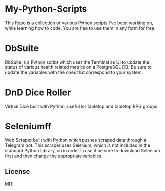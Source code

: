 # My-Python-Scripts
This Repo is a collection of various Python scripts I've been working on, while learning how to code. You are free to use them in any form for free.

# DbSuite

DbSuite is a Python script which uses the Terminal as UI to update the status of various health related metrics on a PostgreSQL DB.
Be sure to update the variables with the ones that correspond to your system. 


# DnD Dice Roller

Virtual Dice built with Python, useful for tabletop and tabletop RPG groups.

# Seleniumff

Web Scraper built with Python which pushes scraped data through a Telegram bot. This scraper uses Selenium, which is not included in the standard
Python Library, so in order to use it be sure to download Selenium first and then change the appropriate variables. 


## License
[MIT](https://choosealicense.com/licenses/mit/)
